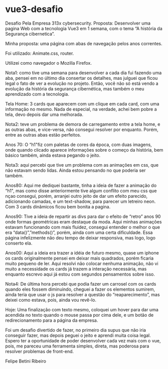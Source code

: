 # vue3-desafio

Desafio Pela Empresa 313x cybersecurity.
Proposta: Desenvolver uma pagina Web com a tecnologia Vue3 em 1 semana, com o tema “A história da Segurança cibernetica”.

Minha proposta: uma página com abas de navegação pelos anos correntes.

Foi utilizado: Animate.css, router.

Utilizei como navegador o Mozilla Firefox.

Nota1: como tive uma semana para desenvolver a cada dia fui fazendo uma aba, pensei em no último dia consertar os detalhes, mas julguei que ficou legal o fato de ver a evolução no projeto. Então, você não só está vendo a evolução da história da segurança cibernética, mas também o meu aprendizado com a tecnologia.

Tela Home:
3 cards que aparecem com um clique em cada card, com uma informação no mesmo. Nada de especial, na verdade, achei bem pobre a tela, devo depois dar uma melhorada.

Nota2: teve um problema de demora de carregamento entre a tela home, e as outras abas, e vice-versa, não consegui resolver por enquanto. Porém, entre as outras abas estão perfeitos.

Anos 70:
O “h1"fiz com paletas de cores da época, com duas imagens, onde quando clicado aparece informações sobre o começo da história, bem básico também, ainda estava pegando o jeito.

Nota3: aqui percebi que tive um problema com as animações em css, que não estavam sendo lidas. Ainda estou pensando no que poderia ser também.

Anos80:
Aqui me dediquei bastante, tinha a ideia de fazer a animação do “h1", mas como disse anteriormente tive algum conflito com meu css que nçao consegui, porém, arranjei outro jeito de dar um efeito parecido, adicionando camadas, e um text-shadow, para parecer um letreiro neon.
Com 3 cards dinâmicos ficou bem bonita a pagina.

Anos90:
Tive a ideia de repartir as divs para dar o efeito de “retro” anos 90 onde formas geométricas eram destaque da moda. Aqui minhas animações estavam funcionando com mais fluidez, consegui entender o melhor o que era “data()”,”methods()”, porém, ainda com uma certa dificuldade. Essa página infelizmente não deu tempo de deixar responsiva, mas logo, logo conserto ela.

Anos00:
Aqui a ideia era trazer a idéia de futuro mesmo, quase um iphone os cards originalmente pensei em deixar mais quadrados, porém ficaria muito pequeno de ler. Aqui resolvi não colocar nenhuma animação, não vi muito a necessidade os cards já trazem a interação necessária, mas enquanto escrevo aqui já estou com segundos pensamentos sobre isso.

Nota4:
De última hora percebi que podia fazer um carrosel com os cards quando eles fossem diminuindo, cheguei a fazer os elementos sumirem, ainda teria que usar o js para resolver a questão do “reaparecimento”, mas deixei como estava, pois, ainda vou revê-lo.

Hoje:
Uma finalização com texto mesmo, coloquei um hover para dar uma acendida no texto quando o mouse passa por cima dele, e um botão de redirecionamento para a página da empresa.

Foi um desafio divertido de fazer, no primeiro dia supus que não iria conseguir fazer, mas depois peguei o jeito e aprendi muita coisa legal. Espero ter a oportunidade de poder desenvolver cada vez mais com o vue, pois, me pareceu uma ferramenta simples, direta, mas poderosa para resolver problemas de front-end.

Felipe Betini Ribeiro
 	
